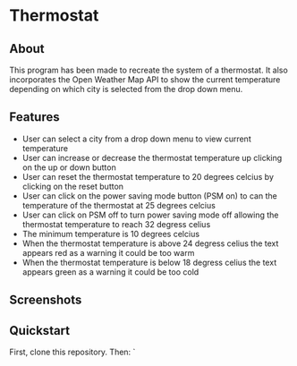 # Thermostat

## About

This program has been made to recreate the system of a thermostat. It also incorporates the Open Weather Map API to show the current temperature depending on which city is selected from the drop down menu.

## Features
- User can select a city from a drop down menu to view current temperature
- User can increase or decrease the thermostat temperature up clicking on the up or down button
- User can reset the thermostat temperature to 20 degrees celcius by clicking on the reset button
- User can click on the power saving mode button (PSM on) to can the temperature of the thermostat at 25 degrees celcius
- User can click on PSM off to turn power saving mode off allowing the thermostat temperature to reach 32 degress celius
- The minimum temperature is 10 degrees celcius
- When the thermostat temperature is above 24 degress celius the text appears red as a warning it could be too warm
- When the thermostat temperature is below 18 degress celius the text appears green as a warning it could be too cold

## Screenshots 

## Quickstart
First, clone this repository. Then:
`
